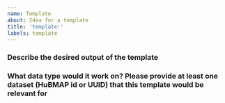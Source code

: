 ```yaml
---
name: Template
about: Idea for a template
title: 'template:'
labels: template
---
```


### Describe the desired output of the template

### What data type would it work on? Please provide at least one dataset (HuBMAP id or UUID) that this template would be relevant for


